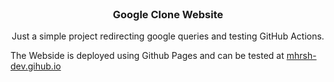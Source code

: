 <br />
<div align="center">

  <h3 align="center">Google Clone Website</h3>

  <p align="center">
    Just a simple project redirecting google queries and testing GitHub Actions.
  </p>
</div>
<div>
  The Webside is deployed using Github Pages and can be tested at <a href="https://mhrsh-dev.github.io">mhrsh-dev.gihub.io</a>
</div>

